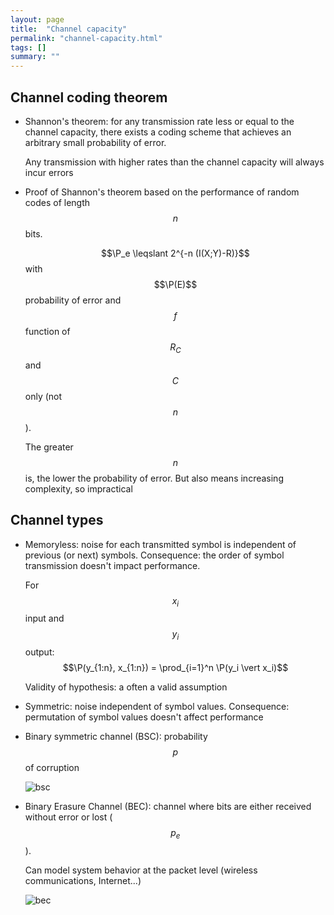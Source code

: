 ```yaml
---
layout: page
title:  "Channel capacity"
permalink: "channel-capacity.html"
tags: []
summary: ""
---
```

$$
\newcommand{\P}{\mathbb{P}}
$$

## Channel coding theorem
* Shannon's theorem: for any transmission rate less or equal to the channel
  capacity, there exists a coding scheme that achieves an arbitrary small
  probability of error.

  Any transmission with higher rates than the channel capacity will always incur
  errors
* Proof of Shannon's theorem based on the performance of random codes of length
  $$n$$ bits.

  $$\P_e \leqslant 2^{-n (I(X;Y)-R)}$$ with $$\P(E)$$ probability of error and
  $$f$$ function of $$R_C$$ and $$C$$ only (not $$n$$).

  The greater $$n$$ is, the lower the probability of error. But also means
  increasing complexity, so impractical

## Channel types
* Memoryless: noise for each transmitted symbol is independent of previous (or
  next) symbols. Consequence: the order of symbol transmission doesn't impact
  performance.

  For $$x_i$$ input and $$y_i$$ output: $$\P(y_{1:n}, x_{1:n}) = \prod_{i=1}^n
  \P(y_i \vert x_i)$$

  Validity of hypothesis: a often a valid assumption
* Symmetric: noise independent of symbol values. Consequence: permutation of
  symbol values doesn't affect performance
* Binary symmetric channel (BSC): probability $$p$$ of corruption

  ![bsc](https://upload.wikimedia.org/wikipedia/commons/8/8e/Binary_symmetric_channel_%28en%29.svg)

* Binary Erasure Channel (BEC): channel where bits are either received without
  error or lost ($$p_e$$).

  Can model system behavior at the packet level (wireless communications,
  Internet...)

  ![bec](https://upload.wikimedia.org/wikipedia/commons/thumb/2/23/Binaryerasurechannel.png/262px-Binaryerasurechannel.png)
